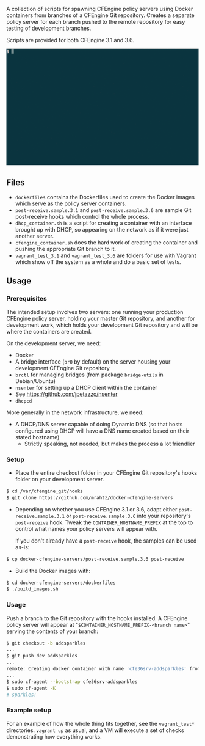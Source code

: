 A collection of scripts for spawning CFEngine policy servers
using Docker containers from branches of a CFEngine Git repository.
Creates a separate policy server for each branch pushed to the remote
repository for easy testing of development branches.

Scripts are provided for both CFEngine 3.1 and 3.6.

![Demo](/demo.gif?raw=true)

## Files

* `dockerfiles` contains the Dockerfiles used to create the Docker
  images which serve as the policy server containers.
* `post-receive.sample.3.1` and `post-receive.sample.3.6` are sample
  Git post-receive hooks which control the whole process.
* `dhcp_container.sh` is a script for creating a container with
  an interface brought up with DHCP, so appearing on the network as if it
  were just another server.
* `cfengine_container.sh` does the hard work of creating the container
  and pushing the appropriate Git branch to it.
* `vagrant_test_3.1` and `vagrant_test_3.6` are folders for use with
  Vagrant which show off the system as a whole and do a basic
  set of tests.

## Usage

### Prerequisites

The intended setup involves two servers: one running your production CFEngine policy server,
holding your master Git repository, and another for development work, which holds your
development Git repository and will be where the containers are created.

On the development server, we need:
* Docker
* A bridge interface (`br0` by default) on the server housing your
  development CFEngine Git repository
* `brctl` for managing bridges (from package `bridge-utils` in Debian/Ubuntu)
* `nsenter` for setting up a DHCP client within the container
 * See https://github.com/jpetazzo/nsenter
* `dhcpcd`

More generally in the network infrastructure, we need:
* A DHCP/DNS server capable of doing Dynamic DNS (so that hosts configured
  using DHCP will have a DNS name created based on their stated hostname)
  * Strictly speaking, not needed, but makes the process a lot friendlier

### Setup

* Place the entire checkout folder in your CFEngine Git repository's hooks
  folder on your development server.
```bash
$ cd /var/cfengine_git/hooks
$ git clone https://github.com/mrahtz/docker-cfengine-servers
```
* Depending on whether you use CFEngine 3.1 or 3.6, adapt either
  `post-receive.sample.3.1` or `post-receive.sample.3.6` into your
  repository's `post-receive` hook. Tweak the `CONTAINER_HOSTNAME_PREFIX` at the top
  to control what names your policy servers will appear with.

  If you don't already have a `post-receive` hook, the samples can be used as-is:
```bash
$ cp docker-cfengine-servers/post-receive.sample.3.6 post-receive
```
* Build the Docker images with:
```bash
$ cd docker-cfengine-servers/dockerfiles
$ ./build_images.sh
```

### Usage

Push a branch to the Git repository with the hooks installed.
A CFEngine policy server will appear at "`$CONTAINER_HOSTNAME_PREFIX-<branch name>`" serving
the contents of your branch:
```bash
$ git checkout -b addsparkles
...
$ git push dev addsparkles
...
remote: Creating docker container with name 'cfe36srv-addsparkles' from image 'mrahtz/cfe36srv'...
...
$ sudo cf-agent --bootstrap cfe36srv-addsparkles
$ sudo cf-agent -K
# sparkles!
```

### Example setup

For an example of how the whole thing fits together, see the `vagrant_test*`
directories. `vagrant up` as usual, and a VM will execute a set of checks
demonstrating how everything works.
